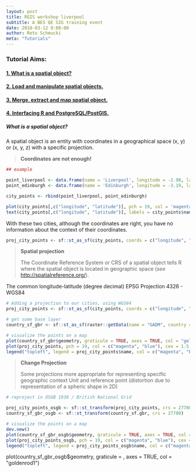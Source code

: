 ```yaml
---
layout: post
title: RGIS workshop liverpool
subtitle: A BES QE SIG training event
date: 2018-03-12 9:00:00
author: Reto Schmucki
meta: "Tutorials"
---
```



### Tutorial Aims:

#### <a href="#SpatialObject"> 1. What is a spatial object? </a>
#### <a href="#LoadManipulate"> 2. Load and manipulate spatial objects. </a>
#### <a href="#Extracting"> 3. Merge, extract and map spatial object. </a>
#### <a href="#PostgreSQL"> 4. Interfacing R and PostgreSQL/PostGIS. </a>

<p></p>

<a name="SpatialObject"></a>


##### What is a spatial object?

A spatial object is an entity with coordinates in a geographical space (x, y) or (x, y, z) with a specific projection.

> **Coordinates are not enough!**

```r
## example

point_liverpool <- data.frame(name = 'Liverpool', longitude = -2.98, latitude = 53.41)
point_edinburgh <- data.frame(name = 'Edinburgh', longitude = -3.19, latitude = 55.95)

city_points <- rbind(point_liverpool, point_edinburgh)

plot(city_points[,c("longitude", "latitude")], pch = 19, col = 'magenta')
text(city_points[,c("longitude", "latitude")], labels = city_points$name, pos = c(2, 4))
```

With these two cities, although the coordinates are right, you have no information about the context of their coordinates.

```r
proj_city_points <- sf::st_as_sf(city_points, coords = c("longitude", "latitude"), crs = 4326)
```

> **Spatial projection**
>
> The Coordinate Reference System or CRS of a spatial object tells R where the spatial object is located in geographic space (*see* http://spatialreference.org/).

The common longitude-latitude (degree decimal)
EPSG Projection 4326 - WGS84

```r
# Adding a projection to our cities, using WGS84
proj_city_points <- sf::st_as_sf(city_points, coords = c("longitude", "latitude"), crs = 4326)

# get some base layer
country_sf_gbr <- sf::st_as_sf(raster::getData(name = "GADM", country = 'GBR', level = 1))

# visualize the points on a map
plot(country_sf_gbr$geometry, graticule = TRUE, axes = TRUE, col = "goldenrod1")
plot(proj_city_points, pch = 19, col = c("magenta", "blue"), cex = 1.5, add = TRUE)
legend("topleft", legend = proj_city_points$name, col = c("magenta", "blue"), pch = 19, cex = 1.5, bty="n")
```

> **Change Projection**
>
> Some projections more appropriate for representing specific geographic context
> Unit and reference point (distortion due to representation of a spheric shape in 2D)

```r
# reproject in OSGB 1936 / British National Grid

proj_city_points_osgb <- sf::st_transform(proj_city_points, crs = 27700)
country_sf_gbr_osgb <- sf::st_transform(country_sf.gbr, crs = 27700)

# visualize the points on a map
dev.new()
plot(country_sf_gbr_osgb$geometry, graticule = TRUE, axes = TRUE, col = "goldenrod1")
plot(proj_city_points_osgb, pch = 19, col = c("magenta", "blue"), cex = 1.5, add = TRUE)
legend("topleft", legend = proj_city_points_osgb$name, col = c("magenta", "blue"), pch = 19, cex = 1.5, bty="n")
```

plot(country_sf_gbr_osgb$geometry, graticule = , axes = TRUE, col = "goldenrod1")
